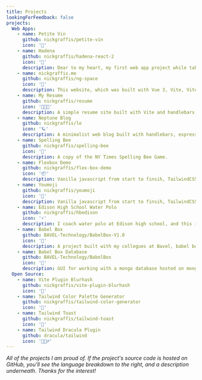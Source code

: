 ```yaml
---
title: Projects
lookingForFeedback: false
projects:
  Web Apps:
    - name: Petite Vin
      github: nickgraffis/petite-vin
      icon: '🍷'
    - name: Hadena
      github: nickgraffis/hadena-react-2
      icon: '🎏'
      description: Dear to my heart, my first web app project while taking CS50x. It went from vanilla js to now a React app with TailwindCSS and serverless functions with Netlify. Application accepts a query and finds images from UnSplash that match the query, but more importantly, finds the k-means clustering of those image's colors. You get back, quickly, the main color and a 6 part color palette. 
    - name: nickgraffis.me
      github: nickgraffis/ng-space
      icon: '🙈'
      description: This website, which was built with Vue 3, Vite, Vite-SSG, Markdown-it, and a ton of other great tools. It has a ton of fun things the deeper you dig! So feel free to dive in.
    - name: My Resume
      github: nickgraffis/resume
      icon: '👨🏻‍💼'
      description: A simple resume site built with Vite and handlebars. It uses JSON to store the resume data, base on the JSON Resume standard. It's styled with WindiCSS, and uses pupeteer to generate a PDFs of the resume's at build time. You can create multiple resumes quickly by having a new directory for each resume. It will use the same template, just add in a new resume.json and index.html. 
    - name: Neptune Blog
      github: nickgraffis/lo
      icon: '🪐'
      description: A minimalist web blog built with handlebars, express, and vanilla javascript. Uses a MySQL database, with static content stored in s3 buckets. The WYSIWYG editor is powered by Editorjs. Hosted on Heroku.
    - name: Spelling Bee
      github: nickgraffis/spelling-bee
      icon: '🐝'
      description: A copy of the NY Times Spelling Bee Game.
    - name: Flexbox Demo
      github: nickgraffis/flex-box-demo
      icon: '📦'
      description: Vanilla javascript from start to finsih, TailwindCSS. A good visual playground for learning about the awesome power of flexbox.
    - name: Youmoji
      github: nickgraffis/youmoji
      icon: '🥳'
      description: Vanilla javascript from start to finsih, TailwindCSS. Uses pieces of the twemoji set and lets you drag and drop them on top of each other to create your own emoji.
    - name: Edison High School Water Polo
      github: nickgraffis/hbedison
      icon: '⚡️'
      description: I coach water polo at Edison high school, and this is a simple static site to keep everyone up to date on the latest news.
    - name: Babel Box
      github: BAVEL-Technology/BabelBox-V1.0
      icon: '🤡'
      description: A project built with my collegues at Bavel, babel box is a super fun word game you can play with friends online. Built with handlebars, express, and vanilla javascript. Uses a NoSQL database hosted on mongodb atlas. Hosted on Heroku. There is also a partner here, the database and GUI to help navigate that is below.
    - name: Babel Box Database
      github: BAVEL-Technology/BabelBox
      icon: '💾'
      description: GUI for working with a mongo database hosted on mongodb atlas. Built with Svelte and tailwindcss, think AirTables, but better.
  Open Source: 
    - name: Vite Plugin Blurhash
      github: nickgraffis/vite-plugin-blurhash
      icon: '🌉'
    - name: Tailwind Color Palette Generator
      github: nickgraffis/tailwind-color-generator
      icon: '🎨'
    - name: Tailwind Toast
      github: nickgraffis/tailwind-toast
      icon: '🍞'
    - name: Tailwind Dracula Plugin
      github: dracula/tailwind
      icon: '🧛🏻‍♂️'
---
```

_All of the projects I am proud of. If the project's source code is hosted on GitHub, you'll see the language breakdown to the right, and a description underneath. Thanks for the interest!_

<ProjectsList :projects="frontmatter.projects" />